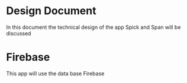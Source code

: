 # Design Document
In this document the technical design of the app Spick and Span will be discussed

# Firebase
This app will use the data base Firebase
